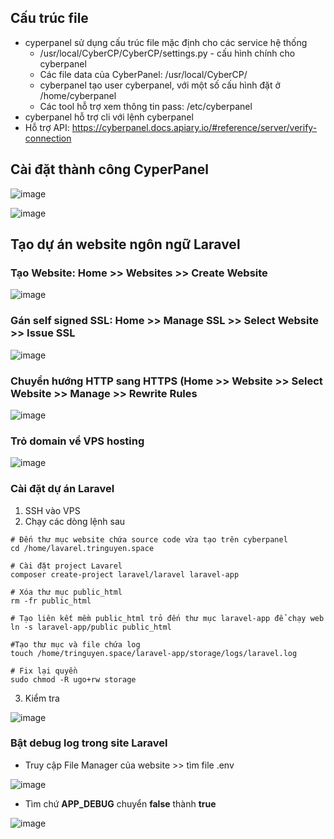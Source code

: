 ## Cấu trúc file
- cyperpanel sử dụng cấu trúc file mặc định cho các service hệ thống
  - /usr/local/CyberCP/CyberCP/settings.py - cấu hình chính cho cyberpanel
  - Các file data của CyberPanel: /usr/local/CyberCP/
  - cyberpanel tạo user cyberpanel, với một số cấu hình đặt ở /home/cyberpanel
  - Các tool hỗ trợ xem thông tin pass: /etc/cyberpanel
- cyberpanel hỗ trợ cli với lệnh cyberpanel
- Hỗ trợ API: https://cyberpanel.docs.apiary.io/#reference/server/verify-connection

## Cài đặt thành công CyperPanel

![image](https://github.com/user-attachments/assets/483e3016-fbef-40f8-a37c-39ed9026a780)

![image](https://github.com/user-attachments/assets/4ee324f0-c317-454a-9610-5ca442aec299)

## Tạo dự án website ngôn ngữ Laravel
### Tạo Website: Home >> Websites >> Create Website

![image](https://github.com/user-attachments/assets/83e65d9d-020c-432a-a9d0-b6cb589c20db)

### Gán self signed SSL: Home >> Manage SSL >> Select Website >> Issue SSL

![image](https://github.com/user-attachments/assets/5a6e5681-e8a5-4294-af7e-0b46092ae35f)

### Chuyển hướng HTTP sang HTTPS (Home >> Website >> Select Website >> Manage >> Rewrite Rules 

![image](https://github.com/user-attachments/assets/5a35a2be-72b6-4bad-a40d-913f09d5aaa7)


### Trỏ domain về VPS hosting

![image](https://github.com/user-attachments/assets/a685ed35-0824-42db-a2cf-a259ea0a7e1e)

### Cài đặt dự án Laravel
1. SSH vào VPS
2. Chạy các dòng lệnh sau

```
# Đến thư mục website chứa source code vừa tạo trên cyberpanel
cd /home/lavarel.tringuyen.space

# Cài đặt project Lavarel
composer create-project laravel/laravel laravel-app

# Xóa thư mục public_html
rm -fr public_html

# Tạo liên kết mềm public_html trỏ đến thư mục laravel-app để chạy web
ln -s laravel-app/public public_html

#Tạo thư mục và file chứa log
touch /home/tringuyen.space/laravel-app/storage/logs/laravel.log

# Fix lại quyền
sudo chmod -R ugo+rw storage
```

3. Kiểm tra

![image](https://github.com/user-attachments/assets/8f0c1fc9-ffe7-4dcf-bbd7-e3cba81af803)

### Bật debug log trong site Laravel

- Truy cập File Manager của website >> tìm file .env

![image](https://github.com/user-attachments/assets/20e82bca-9fbf-428c-a13b-30e2f9a5ed8c)

- Tìm chứ **APP_DEBUG** chuyển **false** thành **true**

![image](https://github.com/user-attachments/assets/c70f4ff2-6d71-4d8b-a9c0-e70452a64386)
